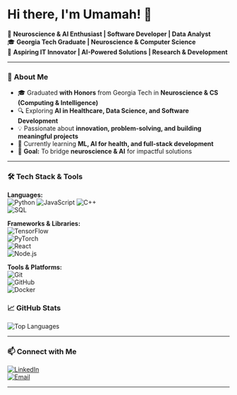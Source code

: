 # Hi there, I'm Umamah! 👋

🌟 **Neuroscience & AI Enthusiast | Software Developer | Data Analyst**  
🎓 **Georgia Tech Graduate | Neuroscience & Computer Science**  
📍 **Aspiring IT Innovator | AI-Powered Solutions | Research & Development**  

---

### 🚀 **About Me**
- 🎓 Graduated **with Honors** from Georgia Tech in **Neuroscience & CS (Computing & Intelligence)**
- 🔍 Exploring **AI in Healthcare, Data Science, and Software Development**
- 💡 Passionate about **innovation, problem-solving, and building meaningful projects**
- 📖 Currently learning **ML, AI for health, and full-stack development**
- 🎯 **Goal:** To bridge **neuroscience & AI** for impactful solutions

---

### 🛠 **Tech Stack & Tools**
**Languages:**  
![Python](https://img.shields.io/badge/Python-3776AB?style=flat&logo=python&logoColor=white) 
![JavaScript](https://img.shields.io/badge/JavaScript-F7DF1E?style=flat&logo=javascript&logoColor=black) 
![C++](https://img.shields.io/badge/C++-00599C?style=flat&logo=c%2B%2B&logoColor=white)  
![SQL](https://img.shields.io/badge/SQL-4479A1?style=flat&logo=MySQL&logoColor=white)  

**Frameworks & Libraries:**  
![TensorFlow](https://img.shields.io/badge/TensorFlow-FF6F00?style=flat&logo=TensorFlow&logoColor=white)  
![PyTorch](https://img.shields.io/badge/PyTorch-EE4C2C?style=flat&logo=PyTorch&logoColor=white)  
![React](https://img.shields.io/badge/React-61DAFB?style=flat&logo=react&logoColor=black)  
![Node.js](https://img.shields.io/badge/Node.js-339933?style=flat&logo=node-dot-js&logoColor=white)  

**Tools & Platforms:**  
![Git](https://img.shields.io/badge/Git-F05032?style=flat&logo=git&logoColor=white)  
![GitHub](https://img.shields.io/badge/GitHub-181717?style=flat&logo=github&logoColor=white)  
![Docker](https://img.shields.io/badge/Docker-2496ED?style=flat&logo=docker&logoColor=white)  



### 📈 **GitHub Stats**
![Top Languages](https://github-readme-stats.vercel.app/api/top-langs/?username=yourusername&layout=compact&theme=radical)

---

### 📫 **Connect with Me**
[![LinkedIn](https://img.shields.io/badge/LinkedIn-0A66C2?style=flat&logo=LinkedIn&logoColor=white)](
https://www.linkedin.com/in/umamah-uddin/)  
[![Email](https://img.shields.io/badge/Email-D14836?style=flat&logo=Gmail&logoColor=white)](mailto:um.uddin2003@gmail.com)  

---

<!--
**UZUddin/UZUddin** is a ✨ _special_ ✨ repository because its `README.md` (this file) appears on your GitHub profile.

Here are some ideas to get you started:

- 🔭 I’m currently working on ...
- 🌱 I’m currently learning ...
- 👯 I’m looking to collaborate on ...
- 🤔 I’m looking for help with ...
- 💬 Ask me about ...
- 📫 How to reach me: ...
- 😄 Pronouns: ...
- ⚡ Fun fact: ...
-->
